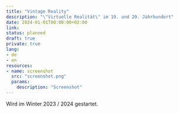 ```yaml
---
title: "Vintage Reality"
description: "\"Virtuelle Realität\" im 19. und 20. Jahrhundert"
date: 2024-01-01T00:00:00+02:00
link:
status: planned
draft: true
private: true
lang:
- de
- en
resources:
- name: screenshot
  src: "screenshot.png"
  params:
    description: "Screenshot"
---
```

Wird im Winter 2023 / 2024 gestartet.
